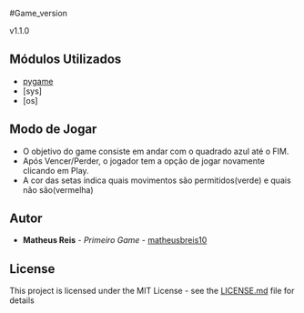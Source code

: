 #Game_version

v1.1.0

## Módulos Utilizados

* [pygame](http://www.pygame.org/)
* [sys]
* [os]

## Modo de Jogar
* O objetivo do game consiste em andar com o quadrado azul até o FIM.
* Após Vencer/Perder, o jogador tem a opção de jogar novamente clicando em Play.
* A cor das setas indica quais movimentos são permitidos(verde) e quais não são(vermelha)

## Autor

* **Matheus Reis** - *Primeiro Game* - [matheusbreis10](https://github.com/matheusbreis10)

## License

This project is licensed under the MIT License - see the [LICENSE.md](LICENSE.md) file for details
